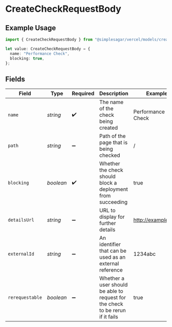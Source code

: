 # CreateCheckRequestBody

## Example Usage

```typescript
import { CreateCheckRequestBody } from "@simplesagar/vercel/models/createcheckop.js";

let value: CreateCheckRequestBody = {
  name: "Performance Check",
  blocking: true,
};
```

## Fields

| Field                                                                          | Type                                                                           | Required                                                                       | Description                                                                    | Example                                                                        |
| ------------------------------------------------------------------------------ | ------------------------------------------------------------------------------ | ------------------------------------------------------------------------------ | ------------------------------------------------------------------------------ | ------------------------------------------------------------------------------ |
| `name`                                                                         | *string*                                                                       | :heavy_check_mark:                                                             | The name of the check being created                                            | Performance Check                                                              |
| `path`                                                                         | *string*                                                                       | :heavy_minus_sign:                                                             | Path of the page that is being checked                                         | /                                                                              |
| `blocking`                                                                     | *boolean*                                                                      | :heavy_check_mark:                                                             | Whether the check should block a deployment from succeeding                    | true                                                                           |
| `detailsUrl`                                                                   | *string*                                                                       | :heavy_minus_sign:                                                             | URL to display for further details                                             | http://example.com                                                             |
| `externalId`                                                                   | *string*                                                                       | :heavy_minus_sign:                                                             | An identifier that can be used as an external reference                        | 1234abc                                                                        |
| `rerequestable`                                                                | *boolean*                                                                      | :heavy_minus_sign:                                                             | Whether a user should be able to request for the check to be rerun if it fails | true                                                                           |